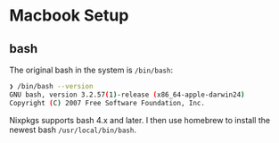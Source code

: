 # Macbook Setup 

## bash
The original bash in the system is `/bin/bash`: 
```bash
❯ /bin/bash --version
GNU bash, version 3.2.57(1)-release (x86_64-apple-darwin24)
Copyright (C) 2007 Free Software Foundation, Inc.
```

Nixpkgs supports bash 4.x and later. I then use homebrew to install the newest bash `/usr/local/bin/bash`.
